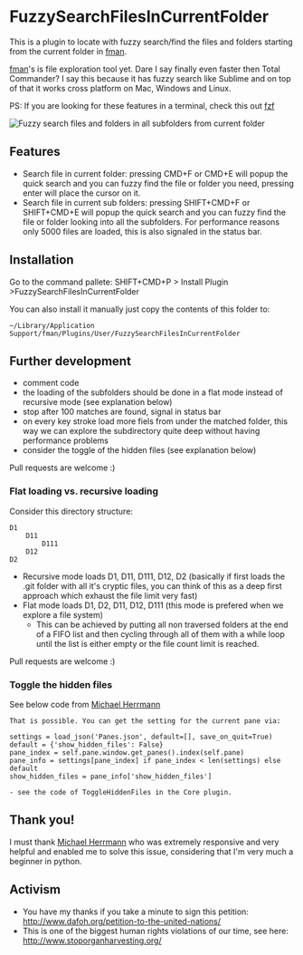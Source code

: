 # FuzzySearchFilesInCurrentFolder

This is a plugin to locate with fuzzy search/find the files and folders starting from the current folder in [fman](https://fman.io/).

[fman](https://fman.io/)'s is file exploration tool yet. Dare I say finally even faster then Total Commander?
I say this because it has fuzzy search like Sublime and on top of that it works cross platform on Mac, Windows and Linux.

PS: If you are looking for these features in a terminal, check this out [fzf](https://github.com/junegunn/fzf)

![Fuzzy search files and folders in all subfolders from current folder](https://raw.githubusercontent.com/kszcode/FuzzySearchFilesInCurrentFolder/master/resources/FuzzySearchInSubFolder.png)

## Features

- Search file in current folder: pressing CMD+F or CMD+E will popup the quick search and you can fuzzy find the file or folder you need, pressing enter will place the cursor on it.
- Search file in current sub folders: pressing SHIFT+CMD+F or SHIFT+CMD+E will popup the quick search and you can fuzzy find the file or folder looking into all the subfolders. For performance reasons only 5000 files are loaded, this is also signaled in the status bar.

## Installation

Go to the command pallete: SHIFT+CMD+P > Install Plugin >FuzzySearchFilesInCurrentFolder

You can also install it manually just copy the contents of this folder to:

```~/Library/Application Support/fman/Plugins/User/FuzzySearchFilesInCurrentFolder```


## Further development

- comment code
- the loading of the subfolders should be done in a flat mode instead of recursive mode (see explanation below)
- stop after 100 matches are found, signal in status bar
- on every key stroke load more fiels from under the matched folder, this way we can explore the subdirectory quite deep without having performance problems
- consider the toggle of the hidden files (see explanation below)

Pull requests are welcome :)


### Flat loading vs. recursive loading

Consider this directory structure:

```
D1
    D11
        D111
    D12
D2
```

- Recursive mode loads D1, D11, D111, D12, D2 (basically if first loads the .git folder with all it's cryptic files, you can think of this as a deep first approach which exhaust the file limit very fast)
- Flat mode loads D1, D2, D11, D12, D111 (this mode is prefered when we explore a file system)
    - This can be achieved by putting all non traversed folders at the end of a FIFO list and then cycling through all of them with a while loop until the list is either empty or the file count limit is reached.

Pull requests are welcome :)


### Toggle the hidden files

See below code from [Michael Herrmann](https://fman.io/contact)

```
That is possible. You can get the setting for the current pane via:

settings = load_json('Panes.json', default=[], save_on_quit=True)
default = {'show_hidden_files': False}
pane_index = self.pane.window.get_panes().index(self.pane)
pane_info = settings[pane_index] if pane_index < len(settings) else default
show_hidden_files = pane_info['show_hidden_files']

- see the code of ToggleHiddenFiles in the Core plugin.
```

## Thank you!

I must thank [Michael Herrmann](https://fman.io/contact) who was extremely responsive and very helpful and enabled me to solve this issue, considering that I'm very much a beginner in python.

## Activism

- You have my thanks if you take a minute to sign this petition: http://www.dafoh.org/petition-to-the-united-nations/
- This is one of the biggest human rights violations of our time, see here: http://www.stoporganharvesting.org/
